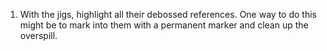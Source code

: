 1.  With the jigs, highlight all their debossed references.  One way to do this might be to mark into them with a permanent marker and clean up the overspill.
